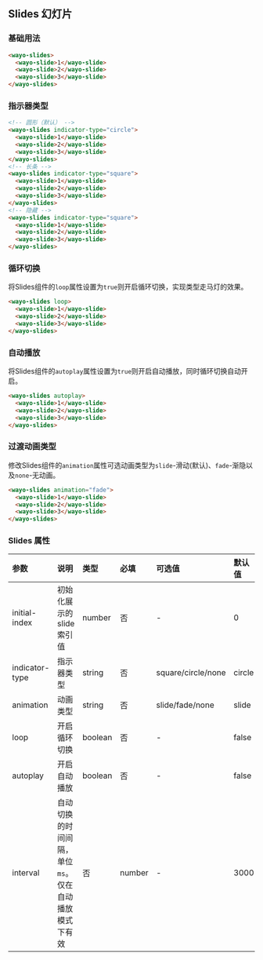 ## Slides 幻灯片

### 基础用法
```html
<wayo-slides>
  <wayo-slide>1</wayo-slide>
  <wayo-slide>2</wayo-slide>
  <wayo-slide>3</wayo-slide>
</wayo-slides>
```

### 指示器类型
```html
<!-- 圆形（默认） -->
<wayo-slides indicator-type="circle">
  <wayo-slide>1</wayo-slide>
  <wayo-slide>2</wayo-slide>
  <wayo-slide>3</wayo-slide>
</wayo-slides>
<!-- 长条 -->
<wayo-slides indicator-type="square">
  <wayo-slide>1</wayo-slide>
  <wayo-slide>2</wayo-slide>
  <wayo-slide>3</wayo-slide>
</wayo-slides>
<!-- 隐藏 -->
<wayo-slides indicator-type="square">
  <wayo-slide>1</wayo-slide>
  <wayo-slide>2</wayo-slide>
  <wayo-slide>3</wayo-slide>
</wayo-slides>
```

### 循环切换
将Slides组件的`loop`属性设置为`true`则开启循环切换，实现类型走马灯的效果。

```html
<wayo-slides loop>
  <wayo-slide>1</wayo-slide>
  <wayo-slide>2</wayo-slide>
  <wayo-slide>3</wayo-slide>
</wayo-slides>
```

### 自动播放
将Slides组件的`autoplay`属性设置为`true`则开启自动播放，同时循环切换自动开启。

```html
<wayo-slides autoplay>
  <wayo-slide>1</wayo-slide>
  <wayo-slide>2</wayo-slide>
  <wayo-slide>3</wayo-slide>
</wayo-slides>
```

### 过渡动画类型
修改Slides组件的`animation`属性可选动画类型为`slide`-滑动(默认)、`fade`-渐隐以及`none`-无动画。

```html
<wayo-slides animation="fade">
  <wayo-slide>1</wayo-slide>
  <wayo-slide>2</wayo-slide>
  <wayo-slide>3</wayo-slide>
</wayo-slides>
```

### Slides 属性
<div class="table-box">

|参数|说明|类型|必填|可选值|默认值|
|:--|:--|:--|:--|:--|:--|
|initial-index|初始化展示的slide索引值|number|否|-|0|
|indicator-type|指示器类型|string|否|square/circle/none|circle|
|animation|动画类型|string|否|slide/fade/none|slide|
|loop|开启循环切换|boolean|否|-|false|
|autoplay|开启自动播放|boolean|否|-|false|
|interval|自动切换的时间间隔，单位`ms`。仅在自动播放模式下有效|否|number|-|3000|

</div>